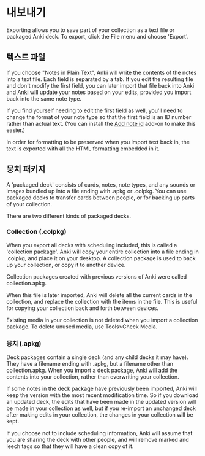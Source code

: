 # 내보내기

<!-- toc -->

Exporting allows you to save part of your collection as a text file or
packaged Anki deck. To export, click the File menu and choose 'Export'.

## 텍스트 파일

If you choose "Notes in Plain Text", Anki will write the contents of the
notes into a text file. Each field is separated by a tab. If you edit
the resulting file and don't modify the first field, you can later
import that file back into Anki and Anki will update your notes based on
your edits, provided you import back into the same note type.

If you find yourself needing to edit the first field as well, you'll
need to change the format of your note type so that the first field is
an ID number rather than actual text. (You can install
the [Add note id](https://ankiweb.net/shared/info/1672832404)
add-on to make this easier.)

In order for formatting to be preserved when you import text back in,
the text is exported with all the HTML formatting embedded in it.

## 뭉치 패키지

A 'packaged deck' consists of cards, notes, note types, and any sounds or
images bundled up into a file ending with .apkg or .colpkg. You can use
packaged decks to transfer cards between people, or for backing up parts
of your collection.

There are two different kinds of packaged decks.

### Collection (.colpkg)

When you export all decks with scheduling included, this is called a
'collection package'. Anki will copy your entire collection into a file
ending in .colpkg, and place it on your desktop. A collection package is
used to back up your collection, or copy it to another device.

Collection packages created with previous versions of Anki were called
collection.apkg.

When this file is later imported, Anki will delete all the current cards
in the collection, and replace the collection with the items in the
file. This is useful for copying your collection back and forth between
devices.

Existing media in your collection is not deleted when you import a
collection package. To delete unused media, use Tools&gt;Check Media.

### 뭉치 (.apkg)

Deck packages contain a single deck (and any child decks it may have).
They have a filename ending with .apkg, but a filename other than
collection.apkg. When you import a deck package, Anki will add the
contents into your collection, rather than overwriting your collection.

If some notes in the deck package have previously been imported, Anki
will keep the version with the most recent modification time. So if you
download an updated deck, the edits that have been made in the updated
version will be made in your collection as well, but if you re-import an
unchanged deck after making edits in your collection, the changes in
your collection will be kept.

If you choose not to include scheduling information, Anki will assume
that you are sharing the deck with other people, and will remove marked
and leech tags so that they will have a clean copy of it.
